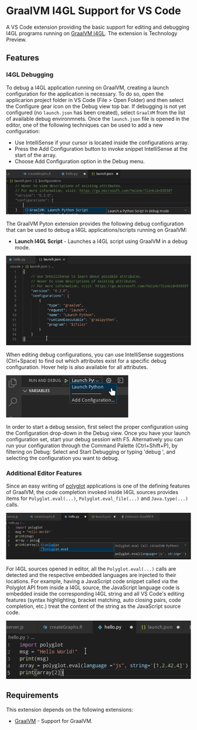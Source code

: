 # GraalVM I4GL Support for VS Code

A VS Code extension providing the basic support for editing and debugging I4GL programs running on [GraalVM I4GL](http://www.graalvm.org/docs/reference-manual/languages/i4gl).
The extension is Technology Preview.

## Features

### I4GL Debugging

To debug a I4GL application running on GraalVM, creating a launch configuration for the application is necessary. To do so, open the applicarion project folder in VS Code (File > Open Folder) and then select the Configure gear icon on the Debug view top bar. If debugging is not yet configured (no `launch.json` has been created), select `GraalVM` from the list of available debug environmnets. Once the `launch.json` file is opened in the editor, one of the following techniques can be used to add a new configuration:
* Use IntelliSense if your cursor is located inside the configurations array.
* Press the Add Configuration button to invoke snippet IntelliSense at the start of the array.
* Choose Add Configuration option in the Debug menu.

![Image Debug Configurations](images/debug-config-i4gl.png)

The GraalVM Pyton extension provides the following debug configuration that can be used to debug a I4GL applications/scripts running on GraalVM:
* __Launch I4GL Script__ - Launches a I4GL script using GraalVM in a debug mode.

![Image Debug Configuration for I4GL](images/i4gl-debug-config.png)

When editing debug configurations, you can use IntelliSense suggestions (Ctrl+Space) to find out which attributes exist for a specific debug configuration. Hover help is also available for all attributes.

![Image Select Debug Configuration](images/select-debug-config.png)

In order to start a debug session, first select the proper configuration using the Configuration drop-down in the Debug view. Once you have your launch configuration set, start your debug session with F5. Alternatively you can run your configuration through the Command Palette (Ctrl+Shift+P), by filtering on Debug: Select and Start Debugging or typing 'debug ', and selecting the configuration you want to debug.

### Additional Editor Features

Since an easy writing of [polyglot](https://www.graalvm.org/docs/reference-manual/polyglot) applications is one of the defining features of GraalVM, the code completion invoked inside I4GL sources provides items for `Polyglot.eval(...)`, `Polyglot.eval_file(...)` and `Java.type(...)` calls.

![Image Code Completion](images/code-completion-i4gl.png)

For I4GL sources opened in editor, all the `Polyglot.eval(...)` calls are detected and the respective embedded languages are injected to their locations. For example, having a JavaScript code snippet called via the Polyglot API from inside a I4GL source, the JavaScript language code is embedded inside the corresponding I4GL string and all VS Code's editing features (syntax highlighting, bracket matching, auto closing pairs, code completion, etc.) treat the content of the string as the JavaScript source code.

![Image Language Embedding](images/language-embedding-i4gl.png)

## Requirements

This extension depends on the following extensions:
* [GraalVM](https://marketplace.visualstudio.com/items?itemName=oracle-labs-graalvm.graalvm) - Support for GraalVM.
